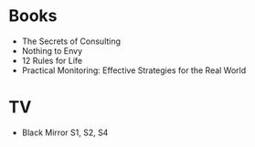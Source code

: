 # Books

+ The Secrets of Consulting
+ Nothing to Envy
+ 12 Rules for Life
+ Practical Monitoring: Effective Strategies for the Real World

# TV

+ Black Mirror S1, S2, S4
